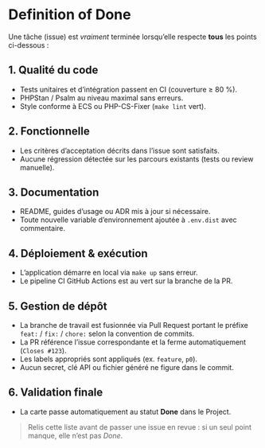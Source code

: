 # Definition of Done

Une tâche (issue) est *vraiment* terminée lorsqu’elle respecte **tous** les points ci-dessous :

## 1. Qualité du code
- Tests unitaires et d’intégration passent en CI (couverture ≥ 80 %).  
- PHPStan / Psalm au niveau maximal sans erreurs.  
- Style conforme à ECS ou PHP-CS-Fixer (`make lint` vert).  

## 2. Fonctionnelle
- Les critères d’acceptation décrits dans l’issue sont satisfaits.  
- Aucune régression détectée sur les parcours existants (tests ou review manuelle).  

## 3. Documentation
- README, guides d’usage ou ADR mis à jour si nécessaire.  
- Toute nouvelle variable d’environnement ajoutée à `.env.dist` avec commentaire.  

## 4. Déploiement & exécution
- L’application démarre en local via `make up` sans erreur.  
- Le pipeline CI GitHub Actions est au vert sur la branche de la PR.  

## 5. Gestion de dépôt
- La branche de travail est fusionnée via Pull Request portant le préfixe
  `feat:` / `fix:` / `chore:` selon la convention de commits.  
- La PR référence l’issue correspondante et la ferme automatiquement (`Closes #123`).  
- Les labels appropriés sont appliqués (ex. `feature`, `p0`).  
- Aucun secret, clé API ou fichier généré ne figure dans le commit.  

## 6. Validation finale
- La carte passe automatiquement au statut **Done** dans le Project.  

> Relis cette liste avant de passer une issue en revue : si un seul point manque, elle n’est pas *Done*.
